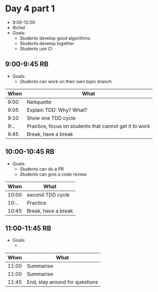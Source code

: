 # Day 4 part 1

 * 9:00-12:00
 * Richel
 * Goals: 
   * Students develop good algorithms
   * Students develop together
   * Students use CI

## 9:00-9:45 RB

 * Goals: 
   * Students can work on their own topic branch

When|What
----|-------------------------
9:00|Netiquette
9:05|Explain TDD: Why? What? 
9:10|Show one TDD cycle
9:..|Practice, focus on students that cannot get it to work
9:45|Break, have a break

## 10:00-10:45 RB

 * Goals: 
   * Students can do a PR
   * Students can give a code review

When |What
-----|-------------------------
10:00|second TDD cycle
10:..|Practice
10:45|Break, have a break

## 11:00-11:45 RB

 * Goals: 
   * .

When       |What
-----------|-------------------------
11:00      |Summarise
11:00      |Summarise
11:45      |End, stay around for questions

